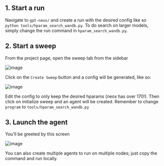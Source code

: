 ## 1. Start a run
Navigate to `gpt-neox/` and create a run with the desired config like so `python tools/hparam_search_wandb.py`. To do search on larger models, simply change the run command in `hparam_search_wandb.py`.

## 2. Start a sweep
From the project page, open the sweep tab from the sidebar

![image](https://user-images.githubusercontent.com/42869065/125507795-b7f29376-9cbe-40a2-8601-ea717bcd77d8.png)

Click on the `Create Sweep` button and a config will be generated, like so:

![image](https://user-images.githubusercontent.com/42869065/125508038-a2ced583-f55d-4fa2-8c6e-99cc5d893f56.png)

Edit the config to only keep the desired hparams (neox has over 170!). Then click on initialize sweep and an agent will be created. Remember to change `program` to `tools/hparam_search_wandb.py`

## 3. Launch the agent
You'll be greeted by this screen

![image](https://user-images.githubusercontent.com/42869065/125508559-6dd003e2-9d0e-4da4-8ec0-662a06faf770.png)

You can also create multiple agents to run on multiple nodes; just copy the command and run locally.
